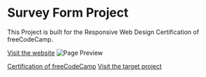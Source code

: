 # Survey Form Project

This Project is built for the Responsive Web Design Certification of freeCodeCamp.

[Visit the website](https://kahramanprojects.pythonanywhere.com/survey-form)
![Page Preview](assets/page_preview.jpg)


[Certification of freeCodeCamp](https://www.freecodecamp.org/learn/2022/responsive-web-design/build-a-survey-form-project/build-a-survey-form)
[Visit the target project](https://survey-form.freecodecamp.rocks/)

